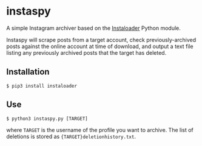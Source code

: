 # instaspy

A simple Instagram archiver based on the [Instaloader](https://github.com/instaloader/instaloader) Python module.

Instaspy will scrape posts from a target account, check previously-archived posts against the online account at time of download, and output a text file listing any previously archived posts that the target has deleted.

## Installation
```
$ pip3 install instaloader
```

## Use
```
$ python3 instaspy.py [TARGET]
``` 
where `TARGET` is the username of the profile you want to archive. The list of deletions is stored as `{TARGET}deletionhistory.txt`.
